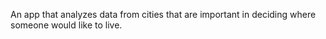 An app that analyzes data from cities that are important in deciding where someone would like to live.
